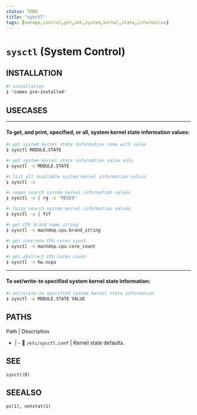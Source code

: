 ```yaml
---
status: TODO
title: "sysctl"
tags: [manage,control,get,set,system,kernel,state,information]
---
```


# `sysctl` (System Control)

## INSTALLATION


```bash
#ℹ︎ installation
❯ *comes pre-installed*
```


## USECASES

----
#### To get, and print, specified, or all, system kernel state information values:


```bash
#ℹ︎ get system kernel state information name with value
❯ sysctl MODULE.STATE
```



```bash
#ℹ︎ get system kernel state information value only
❯ sysctl -n MODULE.STATE
```



```bash
#ℹ︎ list all available system kernel information values
❯ sysctl -a
```



```bash
#ℹ︎ regex search system kernel information values
❯ sysctl -a | rg -o "REGEX"
```



```bash
#ℹ︎ fuzzy search system kernel information values
❯ sysctl -a | fzf
```



```bash
#ℹ︎ get CPU brand name string
❯ sysctl -n machdep.cpu.brand_string
```



```bash
#ℹ︎ get concrete CPU cores count
❯ sysctl -n machdep.cpu.core_count
```



```bash
#ℹ︎ get abstract CPU cores count
❯ sysctl -n hw.ncpu
```


----
#### To set/write-to specified system kernel state information:


```bash
#ℹ︎ set/write-to specified system kernel state information
❯ sysctl -w MODULE.STATE VALUE
```



## PATHS

Path | Description
- | -
📂 `/etc/sysctl.conf` | Kernel state defaults.

## SEE

    sysctl(8)

## SEEALSO

    ps(1), netstat(1)

